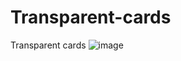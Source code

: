 # Transparent-cards
 Transparent cards
![image](https://user-images.githubusercontent.com/75899898/195973471-ac5abbe8-639b-4933-bac9-b9dd24ba7ce4.png)
